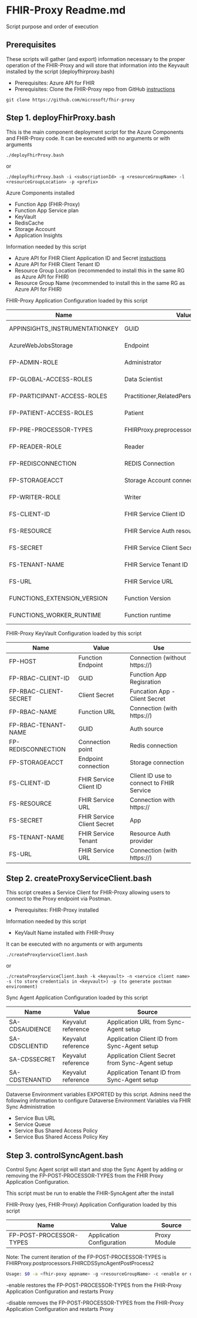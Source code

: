 # FHIR-Proxy Readme.md

Script purpose and order of execution 

## Prerequisites 

These scripts will gather (and export) information necessary to the proper operation of the FHIR-Proxy and will store that information into the Keyvault installed by the script (deployfhirproxy.bash)
 - Prerequisites:  Azure API for FHIR 
 - Prerequisites:  Clone the FHIR-Proxy repo from GitHub [instructions](https://github.com/microsoft/fhir-proxy#deploying-your-own-fhir-proxy) 
```azurecli
git clone https://github.com/microsoft/fhir-proxy
```


## Step 1.  deployFhirProxy.bash
This is the main component deployment script for the Azure Components and FHIR-Proxy code.  It can be executed with no arguments or with arguments
```azurecli
./deployFhirProxy.bash
```
or
 
```azurecli
./deployFhirProxy.bash -i <subscriptionId> -g <resourceGroupName> -l <resourceGroupLocation> -p <prefix>
```  

Azure Components installed 
 - Function App (FHIR-Proxy)
 - Function App Service plan 
 - KeyVault
 - RedisCache 
 - Storage Account
 - Application Insights 

Information needed by this script 
 - Azure API for FHIR Client Application ID and Secret [instuctions](https://docs.microsoft.com/en-us/azure/healthcare-apis/azure-api-for-fhir/register-confidential-azure-ad-client-app)
 - Azure API for FHIR Client Tenant ID  
 - Resource Group Location (recommended to install this in the same RG as Azure API for FHIR)
 - Resource Group Name (recommended to install this in the same RG as Azure API for FHIR)

 
FHIR-Proxy Application Configuration loaded by this script 

Name                               | Value                      | Source 
-----------------------------------|----------------------------|-----------------------------------
APPINSIGHTS_INSTRUMENTATIONKEY     | GUID                       | App Service Configuration
AzureWebJobsStorage                | Endpoint                   | App Service Configuration 
FP-ADMIN-ROLE                      | Administrator              | App Service Configuration 
FP-GLOBAL-ACCESS-ROLES             | Data Scientist             | App Service Configuration
FP-PARTICIPANT-ACCESS-ROLES        | Practitioner,RelatedPerson | App Service Configuration 
FP-PATIENT-ACCESS-ROLES            | Patient                    | App Service Configuration
FP-PRE-PROCESSOR-TYPES             | FHIRProxy.preprocessors.TransformBundle | App Service Configuration
FP-READER-ROLE                     | Reader                     | App Service Configuration
FP-REDISCONNECTION                 | REDIS Connection           | Keyvault reference 
FP-STORAGEACCT                     | Storage Account connection | Keyvault reference 
FP-WRITER-ROLE                     | Writer                     | App Service Configuration 
FS-CLIENT-ID                       | FHIR Service Client ID     | Keyvault reference 
FS-RESOURCE                        | FHIR Service Auth resource | Keyvault reference 
FS-SECRET                          | FHIR Service Client Secret | Keyvault reference 
FS-TENANT-NAME                     | FHIR Service Tenant ID     | Keyvault reference 
FS-URL                             | FHIR Service URL           | Keyvault reference 
FUNCTIONS_EXTENSION_VERSION        | Function Version           | App Service Configuration 
FUNCTIONS_WORKER_RUNTIME           | Function runtime           | App Service Configuration 

FHIR-Proxy KeyVault Configuration loaded by this script 

Name                               | Value                      | Use 
-----------------------------------|----------------------------|-------------------
FP-HOST                            | Function Endpoint          | Connection (without https://)
FP-RBAC-CLIENT-ID                  | GUID                       | Function App Regisration  
FP-RBAC-CLIENT-SECRET              | Client Secret              | Funcation App - Client Secret  
FP-RBAC-NAME                       | Function URL               | Connection (with https://)
FP-RBAC-TENANT-NAME                | GUID                       | Auth source  
FP-REDISCONNECTION                 | Connection point           | Redis connection 
FP-STORAGEACCT                     | Endpoint connection        | Storage connection 
FS-CLIENT-ID                       | FHIR Service Client ID     | Client ID use to connect to FHIR Service
FS-RESOURCE                        | FHIR Service URL           | Connection with https:// 
FS-SECRET                          | FHIR Service Client Secret | App 
FS-TENANT-NAME                     | FHIR Service Tenant        | Resource Auth provider 
FS-URL                             | FHIR Service URL           | Connection (with https://) 




## Step 2.  createProxyServiceClient.bash
This script creates a Service Client for FHIR-Proxy allowing users to connect to the Proxy endpoint via Postman.

 - Prerequisites:  FHIR-Proxy installed   

Information needed by this script
 - KeyVault Name installed with FHIR-Proxy


It can be executed with no arguments or with arguments
```azurecli
./createProxyServiceClient.bash
```
or
 
```azurecli
./createProxyServiceClient.bash -k <keyvault> -n <service client name> -s (to store credentials in <keyvault>) -p (to generate postman environment)
```  

Sync Agent Application Configuration loaded by this script 

Name                               | Value              | Source 
-----------------------------------|--------------------|---------------------------------------------
SA-CDSAUDIENCE                     | Keyvalut reference | Application URL from Sync-Agent setup 
SA-CDSCLIENTID                     | Keyvalut reference | Application Client ID from Sync-Agent setup
SA-CDSSECRET                       | Keyvalut reference | Application Client Secret from Sync-Agent setup
SA-CDSTENANTID                     | Keyvalut reference | Application Tenant ID from Sync-Agent setup


Dataverse Environment variables EXPORTED by this script.  Admins need the following information to configure Dataverse Environment Variables via FHIR Sync Administration
- Service Bus URL
- Service Queue
- Service Bus Shared Access Policy
- Service Bus Shared Access Policy Key



## Step 3.  controlSyncAgent.bash
Control Sync Agent script will start and stop the Sync Agent by adding or removing the FP-POST-PROCESSOR-TYPES from the FHIR Proxy Application Configuration. 

This script must be run to enable the FHIR-SyncAgent after the install 


FHIR-Proxy (yes, FHIR-Proxy) Application Configuration loaded by this script 

Name                               | Value                     | Source 
-----------------------------------|---------------------------|---------------------------------------------
FP-POST-PROCESSOR-TYPES            | Application Configuration | Proxy Module  

Note:  The current iteration of the FP-POST-PROCESSOR-TYPES is FHIRProxy.postprocessors.FHIRCDSSyncAgentPostProcess2


```bash
Usage: $0 -a <fhir-poxy appname> -g <resourceGroupName> -c <enable or disable>
```

-enable restores the FP-POST-PROCESSOR-TYPES from the FHIR-Proxy Application Configuration and restarts Proxy 

-disable removes the FP-POST-PROCESSOR-TYPES from the FHIR-Proxy Application Configuration and restarts Proxy 
